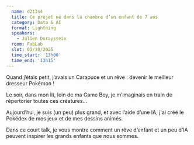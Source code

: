```yaml
---
  name: d2t3s4
  title: Ce projet né dans la chambre d’un enfant de 7 ans
  category: Data & AI
  format: Lightning
  speakers: 
    - Julien Duraysseix
  room: FabLab
  slot: 03/10/2025
  time_start: '13h00'
  time_end: '13h15'
---
```

Quand j’étais petit, j’avais un Carapuce et un rêve : devenir le meilleur dresseur Pokémon !

Le soir, dans mon lit, loin de ma Game Boy, je m’imaginais en train de répertorier toutes ces créatures…

Aujourd’hui, je suis (un peu) plus grand, et avec l’aide d’une IA, j'ai créé le Pokédex de mes jeux et de mes dessins animés.

Dans ce court talk, je vous montre comment un rêve d’enfant et un peu d’IA peuvent inspirer les grands enfants que nous sommes.
